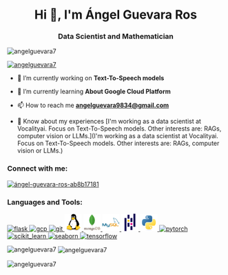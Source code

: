 <h1 align="center">Hi 👋, I'm Ángel Guevara Ros</h1>
<h3 align="center">Data Scientist and Mathematician</h3>

<p align="left"> <img src="https://komarev.com/ghpvc/?username=angelguevara7&label=Profile%20views&color=0e75b6&style=flat" alt="angelguevara7" /> </p>

<p align="left"> <a href="https://github.com/ryo-ma/github-profile-trophy"><img src="https://github-profile-trophy.vercel.app/?username=angelguevara7" alt="angelguevara7" /></a> </p>

- 🔭 I’m currently working on **Text-To-Speech models**

- 🌱 I’m currently learning **About Google Cloud Platform**

- 📫 How to reach me **angelguevara9834@gmail.com**

- 📄 Know about my experiences [I'm working as a data scientist at Vocalityai. Focus on Text-To-Speech models. Other interests are: RAGs, computer vision or LLMs.](I'm working as a data scientist at Vocalityai. Focus on Text-To-Speech models. Other interests are: RAGs, computer vision or LLMs.)

<h3 align="left">Connect with me:</h3>
<p align="left">
<a href="https://linkedin.com/in/ángel-guevara-ros-ab8b17181" target="blank"><img align="center" src="https://raw.githubusercontent.com/rahuldkjain/github-profile-readme-generator/master/src/images/icons/Social/linked-in-alt.svg" alt="ángel-guevara-ros-ab8b17181" height="30" width="40" /></a>
</p>

<h3 align="left">Languages and Tools:</h3>
<p align="left"> <a href="https://flask.palletsprojects.com/" target="_blank" rel="noreferrer"> <img src="https://www.vectorlogo.zone/logos/pocoo_flask/pocoo_flask-icon.svg" alt="flask" width="40" height="40"/> </a> <a href="https://cloud.google.com" target="_blank" rel="noreferrer"> <img src="https://www.vectorlogo.zone/logos/google_cloud/google_cloud-icon.svg" alt="gcp" width="40" height="40"/> </a> <a href="https://git-scm.com/" target="_blank" rel="noreferrer"> <img src="https://www.vectorlogo.zone/logos/git-scm/git-scm-icon.svg" alt="git" width="40" height="40"/> </a> <a href="https://www.linux.org/" target="_blank" rel="noreferrer"> <img src="https://raw.githubusercontent.com/devicons/devicon/master/icons/linux/linux-original.svg" alt="linux" width="40" height="40"/> </a> <a href="https://www.mongodb.com/" target="_blank" rel="noreferrer"> <img src="https://raw.githubusercontent.com/devicons/devicon/master/icons/mongodb/mongodb-original-wordmark.svg" alt="mongodb" width="40" height="40"/> </a> <a href="https://www.mysql.com/" target="_blank" rel="noreferrer"> <img src="https://raw.githubusercontent.com/devicons/devicon/master/icons/mysql/mysql-original-wordmark.svg" alt="mysql" width="40" height="40"/> </a> <a href="https://pandas.pydata.org/" target="_blank" rel="noreferrer"> <img src="https://raw.githubusercontent.com/devicons/devicon/2ae2a900d2f041da66e950e4d48052658d850630/icons/pandas/pandas-original.svg" alt="pandas" width="40" height="40"/> </a> <a href="https://www.python.org" target="_blank" rel="noreferrer"> <img src="https://raw.githubusercontent.com/devicons/devicon/master/icons/python/python-original.svg" alt="python" width="40" height="40"/> </a> <a href="https://pytorch.org/" target="_blank" rel="noreferrer"> <img src="https://www.vectorlogo.zone/logos/pytorch/pytorch-icon.svg" alt="pytorch" width="40" height="40"/> </a> <a href="https://scikit-learn.org/" target="_blank" rel="noreferrer"> <img src="https://upload.wikimedia.org/wikipedia/commons/0/05/Scikit_learn_logo_small.svg" alt="scikit_learn" width="40" height="40"/> </a> <a href="https://seaborn.pydata.org/" target="_blank" rel="noreferrer"> <img src="https://seaborn.pydata.org/_images/logo-mark-lightbg.svg" alt="seaborn" width="40" height="40"/> </a> <a href="https://www.tensorflow.org" target="_blank" rel="noreferrer"> <img src="https://www.vectorlogo.zone/logos/tensorflow/tensorflow-icon.svg" alt="tensorflow" width="40" height="40"/> </a> </p>

<p><img align="left" src="https://github-readme-stats.vercel.app/api/top-langs?username=angelguevara7&show_icons=true&locale=en&layout=compact" alt="angelguevara7" /></p>

<p>&nbsp;<img align="center" src="https://github-readme-stats.vercel.app/api?username=angelguevara7&show_icons=true&locale=en" alt="angelguevara7" /></p>

<p><img align="center" src="https://github-readme-streak-stats.herokuapp.com/?user=angelguevara7&" alt="angelguevara7" /></p>

